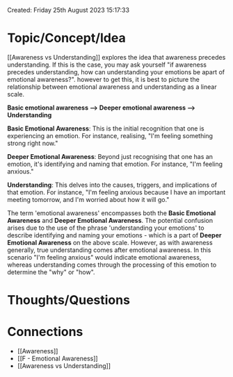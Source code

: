---
---

Created: Friday 25th August 2023 15:17:33
# Topic/Concept/Idea

[[Awareness vs Understanding]] explores the idea that awareness precedes understanding. If this is the case, you may ask yourself "if awareness precedes understanding, how can understanding your emotions be apart of emotional awareness?". however to get this, it is best to picture the relationship between emotional awareness and understanding as a linear scale.

**Basic emotional awareness --> Deeper emotional awareness --> Understanding**

**Basic Emotional Awareness**: This is the initial recognition that one is experiencing an emotion. For instance, realising, "I'm feeling something strong right now."

**Deeper Emotional Awareness**: Beyond just recognising that one has an emotion, it's identifying and naming that emotion. For instance, "I'm feeling anxious."

**Understanding**: This delves into the causes, triggers, and implications of that emotion. For instance, "I'm feeling anxious because I have an important meeting tomorrow, and I'm worried about how it will go."

The term 'emotional awareness' encompasses both the **Basic Emotional Awareness** and **Deeper Emotional Awareness**. The potential confusion arises due to the use of the phrase 'understanding your emotions' to describe identifying and naming your emotions - which is a part of **Deeper Emotional Awareness** on the above scale. However, as with awareness generally, true understanding comes after emotional awareness. In this scenario "I'm feeling anxious" would indicate emotional awareness, whereas understanding comes through the processing of this emotion to determine the "why" or "how".
# Thoughts/Questions


# Connections
-  [[Awareness]]
- [[F - Emotional Awareness]]
- [[Awareness vs Understanding]]

